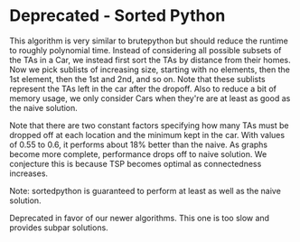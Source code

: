 # Deprecated - Sorted Python

This algorithm is very similar to brutepython but should reduce the runtime to roughly polynomial time. Instead of considering all possible subsets of the TAs in a Car, we instead first sort the TAs by distance from their homes. Now we pick sublists of increasing size, starting with no elements, then the 1st element, then the 1st and 2nd, and so on. Note that these sublists represent the TAs left in the car after the dropoff. Also to reduce a bit of memory usage, we only consider Cars when they're are at least as good as the naive solution.

Note that there are two constant factors specifying how many TAs must be dropped off at each location and the minimum kept in the car. With values of 0.55 to 0.6, it performs about 18% better than the naive. As graphs become more complete, performance drops off to naive solution. We conjecture this is because TSP becomes optimal as connectedness increases.

Note: sortedpython is guaranteed to perform at least as well as the naive solution.

Deprecated in favor of our newer algorithms. This one is too slow and provides subpar solutions.